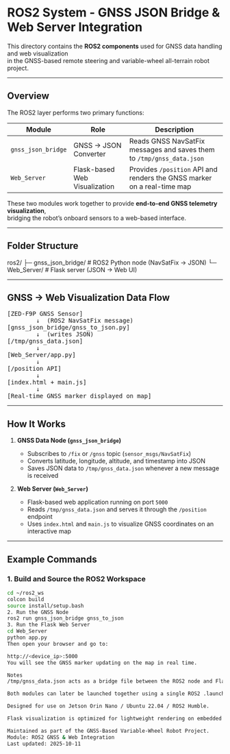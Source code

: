 ﻿# ROS2 System - GNSS JSON Bridge & Web Server Integration

This directory contains the **ROS2 components** used for GNSS data handling and web visualization  
in the GNSS-based remote steering and variable-wheel all-terrain robot project.

---

## Overview

The ROS2 layer performs two primary functions:

| Module | Role | Description |
|---------|------|-------------|
| `gnss_json_bridge` | GNSS → JSON Converter | Reads GNSS NavSatFix messages and saves them to `/tmp/gnss_data.json` |
| `Web_Server` | Flask-based Web Visualization | Provides `/position` API and renders the GNSS marker on a real-time map |

These two modules work together to provide **end-to-end GNSS telemetry visualization**,  
bridging the robot’s onboard sensors to a web-based interface.

---

## Folder Structure

ros2/
├─ gnss_json_bridge/ # ROS2 Python node (NavSatFix → JSON)
└─ Web_Server/ # Flask server (JSON → Web UI)


---

## GNSS → Web Visualization Data Flow

<pre>
[ZED-F9P GNSS Sensor]
        ↓  (ROS2 NavSatFix message)
[gnss_json_bridge/gnss_to_json.py]
        ↓  (writes JSON)
[/tmp/gnss_data.json]
        ↓
[Web_Server/app.py]
        ↓
[/position API]
        ↓
[index.html + main.js]
        ↓
[Real-time GNSS marker displayed on map]
</pre>

---

## How It Works

1. **GNSS Data Node (`gnss_json_bridge`)**
   - Subscribes to `/fix` or `/gnss` topic (`sensor_msgs/NavSatFix`)
   - Converts latitude, longitude, altitude, and timestamp into JSON
   - Saves JSON data to `/tmp/gnss_data.json` whenever a new message is received  

2. **Web Server (`Web_Server`)**
   - Flask-based web application running on port `5000`
   - Reads `/tmp/gnss_data.json` and serves it through the `/position` endpoint  
   - Uses `index.html` and `main.js` to visualize GNSS coordinates on an interactive map  

---

## Example Commands

### 1. Build and Source the ROS2 Workspace
```bash
cd ~/ros2_ws
colcon build
source install/setup.bash
2. Run the GNSS Node
ros2 run gnss_json_bridge gnss_to_json
3. Run the Flask Web Server
cd Web_Server
python app.py
Then open your browser and go to:

http://<device_ip>:5000
You will see the GNSS marker updating on the map in real time.

Notes
/tmp/gnss_data.json acts as a bridge file between the ROS2 node and Flask web server.

Both modules can later be launched together using a single ROS2 .launch.py file.

Designed for use on Jetson Orin Nano / Ubuntu 22.04 / ROS2 Humble.

Flask visualization is optimized for lightweight rendering on embedded systems.

Maintained as part of the GNSS-Based Variable-Wheel Robot Project.
Module: ROS2 GNSS & Web Integration
Last updated: 2025-10-11